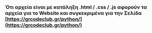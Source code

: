 ### Ότι αρχεία είναι με κατάληξη .html / .css / .js αφορούν τα αρχεία για το Website και συγκεκριμένα για την Σελίδα  [https://grcodeclub.gr/python/](https://grcodeclub.gr/python/)
